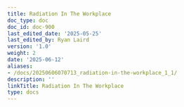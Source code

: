```yaml
---
title: Radiation In The Workplace
doc_type: doc
doc_id: doc-900
last_edited_date: '2025-05-25'
last_edited_by: Ryan Laird
version: '1.0'
weight: 2
date: '2025-06-12'
aliases:
- /docs/20250606070713_radiation-in-the-workplace_1_1/
description: ''
linkTitle: Radiation In The Workplace
type: docs
---
```


